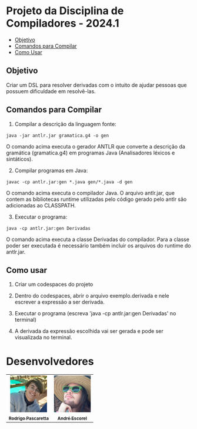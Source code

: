 # Projeto da Disciplina de Compiladores - 2024.1

- [Objetivo](#objetivo)
- [Comandos para Compilar](#comandos-para-compilar)
- [Como Usar](#como-usar)

## Objetivo
Criar um DSL para resolver derivadas com o intuito de ajudar pessoas que possuem dificuldade em resolvê-las.

## Comandos para Compilar
1. Compilar a descrição da linguagem fonte:

```
java -jar antlr.jar gramatica.g4 -o gen
```
O comando acima executa o gerador ANTLR que converte a descrição da gramática (gramatica.g4) em
programas Java (Analisadores léxicos e sintáticos).


2. Compilar programas em Java:


```
javac -cp antlr.jar:gen *.java gen/*.java -d gen
```
O comando acima executa o compilador Java. O arquivo antlr.jar, que contem as bibliotecas
runtime utilizadas pelo código gerado pelo antlr são adicionadas ao CLASSPATH.


3. Executar o programa:

```
java -cp antlr.jar:gen Derivadas
```

O comando acima executa a classe Derivadas do compilador. Para a classe poder ser executada é necessário também incluir os arquivos do runtime do antlr.jar.

## Como usar
1. Criar um codespaces do projeto

2. Dentro do codespaces, abrir o arquivo exemplo.derivada e nele escrever a expressão a ser derivada.

3. Executar o programa (escreva 'java -cp antlr.jar:gen Derivadas' no terminal)

4. A derivada da expressão escolhida vai ser gerada e pode ser visualizada no terminal.

# Desenvolvedores
<table>
  <tr>
    <td align="center">
      <a href="https://github.com/rodrigopascaretta">
        <img src="colaboradores/rodrigo-pascaretta.jpg" width="100px;"/><br>
        <sub>
          <b>Rodrigo Pascaretta</b>
        </sub>
      </a>
    </td>
     <td align="center">
      <a href="https://github.com/andreescorel">
        <img src="colaboradores/andre-escorel.jpg" width="100px;"/><br>
        <sub>
          <b>André Escorel</b>
        </sub>
      </a>
    </td>
  </tr>
</table>
